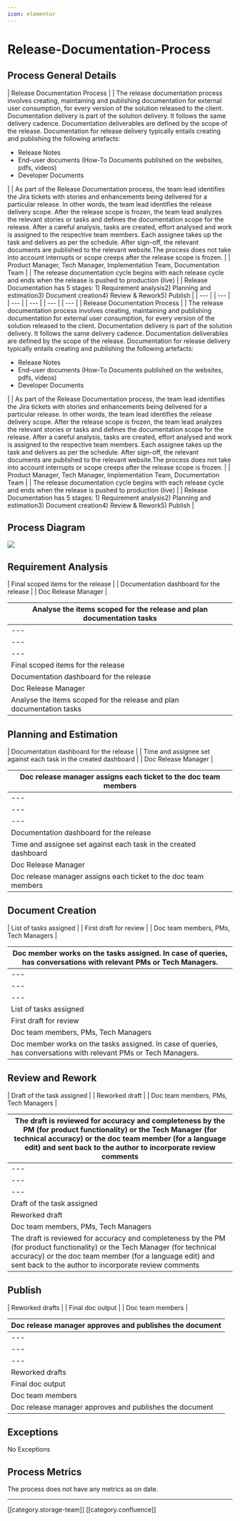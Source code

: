 ```yaml
---
icon: elementor
---
```


# Release-Documentation-Process

## Process General Details

\| Release Documentation Process | | The release documentation process involves creating, maintaining and publishing documentation for external user consumption, for every version of the solution released to the client. Documentation delivery is part of the solution delivery. It follows the same delivery cadence. Documentation deliverables are defined by the scope of the release. Documentation for release delivery typically entails creating and publishing the following artefacts:

* Release Notes
* End-user documents (How-To Documents published on the websites, pdfs, videos)
* Developer Documents

\| | As part of the Release Documentation process, the team lead identifies the Jira tickets with stories and enhancements being delivered for a particular release. In other words, the team lead identifies the release delivery scope. After the release scope is frozen, the team lead analyzes the relevant stories or tasks and defines the documentation scope for the release. After a careful analysis, tasks are created, effort analysed and work is assigned to the respective team members. Each assignee takes up the task and delivers as per the schedule. After sign-off, the relevant documents are published to the relevant website.The process does not take into account interrupts or scope creeps after the release scope is frozen.  | | Product Manager, Tech Manager, Implementation Team, Documentation Team | | The release documentation cycle begins with each release cycle and ends when the release is pushed to production (live) | | Release Documentation has 5 stages: 1) Requirement analysis2) Planning and estimation3) Document creation4) Review & Rework5) Publish | | --- | | --- | | --- | | --- | | --- | | --- | | Release Documentation Process | | The release documentation process involves creating, maintaining and publishing documentation for external user consumption, for every version of the solution released to the client. Documentation delivery is part of the solution delivery. It follows the same delivery cadence. Documentation deliverables are defined by the scope of the release. Documentation for release delivery typically entails creating and publishing the following artefacts:

* Release Notes
* End-user documents (How-To Documents published on the websites, pdfs, videos)
* Developer Documents

\| | As part of the Release Documentation process, the team lead identifies the Jira tickets with stories and enhancements being delivered for a particular release. In other words, the team lead identifies the release delivery scope. After the release scope is frozen, the team lead analyzes the relevant stories or tasks and defines the documentation scope for the release. After a careful analysis, tasks are created, effort analysed and work is assigned to the respective team members. Each assignee takes up the task and delivers as per the schedule. After sign-off, the relevant documents are published to the relevant website.The process does not take into account interrupts or scope creeps after the release scope is frozen.  | | Product Manager, Tech Manager, Implementation Team, Documentation Team | | The release documentation cycle begins with each release cycle and ends when the release is pushed to production (live) | | Release Documentation has 5 stages: 1) Requirement analysis2) Planning and estimation3) Document creation4) Review & Rework5) Publish |

## Process Diagram

![](../../../../../.gitbook/assets/RelProcDoc.jpg)

## Requirement Analysis

\| Final scoped items for the release | | Documentation dashboard for the release | | Doc Release Manager  |

| Analyse the items scoped for the release and plan documentation tasks |
| --------------------------------------------------------------------- |
| ---                                                                   |
| ---                                                                   |
| ---                                                                   |
| Final scoped items for the release                                    |
| Documentation dashboard for the release                               |
| Doc Release Manager                                                   |
| Analyse the items scoped for the release and plan documentation tasks |

## Planning and Estimation

\| Documentation dashboard for the release | | Time and assignee set against each task in the created dashboard | | Doc Release Manager  |

| Doc release manager assigns each ticket to the doc team members  |
| ---------------------------------------------------------------- |
| ---                                                              |
| ---                                                              |
| ---                                                              |
| Documentation dashboard for the release                          |
| Time and assignee set against each task in the created dashboard |
| Doc Release Manager                                              |
| Doc release manager assigns each ticket to the doc team members  |

## Document Creation

\| List of tasks assigned | | First draft for review | | Doc team members, PMs, Tech Managers  |

| Doc member works on the tasks assigned. In case of queries, has conversations with relevant PMs or Tech Managers. |
| ----------------------------------------------------------------------------------------------------------------- |
| ---                                                                                                               |
| ---                                                                                                               |
| ---                                                                                                               |
| List of tasks assigned                                                                                            |
| First draft for review                                                                                            |
| Doc team members, PMs, Tech Managers                                                                              |
| Doc member works on the tasks assigned. In case of queries, has conversations with relevant PMs or Tech Managers. |

## Review and Rework

\| Draft of the task assigned | | Reworked draft | | Doc team members, PMs, Tech Managers |

| The draft is reviewed for accuracy and completeness by the PM (for product functionality) or the Tech Manager (for technical accuracy) or the doc team member (for a language edit) and sent back to the author to incorporate review comments |
| ---------------------------------------------------------------------------------------------------------------------------------------------------------------------------------------------------------------------------------------------- |
| ---                                                                                                                                                                                                                                            |
| ---                                                                                                                                                                                                                                            |
| ---                                                                                                                                                                                                                                            |
| Draft of the task assigned                                                                                                                                                                                                                     |
| Reworked draft                                                                                                                                                                                                                                 |
| Doc team members, PMs, Tech Managers                                                                                                                                                                                                           |
| The draft is reviewed for accuracy and completeness by the PM (for product functionality) or the Tech Manager (for technical accuracy) or the doc team member (for a language edit) and sent back to the author to incorporate review comments |

## Publish

\| Reworked drafts | | Final doc output | | Doc team members |

| Doc release manager approves and publishes the document |
| ------------------------------------------------------- |
| ---                                                     |
| ---                                                     |
| ---                                                     |
| Reworked drafts                                         |
| Final doc output                                        |
| Doc team members                                        |
| Doc release manager approves and publishes the document |

## Exceptions&#x20;

No Exceptions

## Process Metrics

The process does not have any metrics as on date.

***

\[\[category.storage-team]] \[\[category.confluence]]

